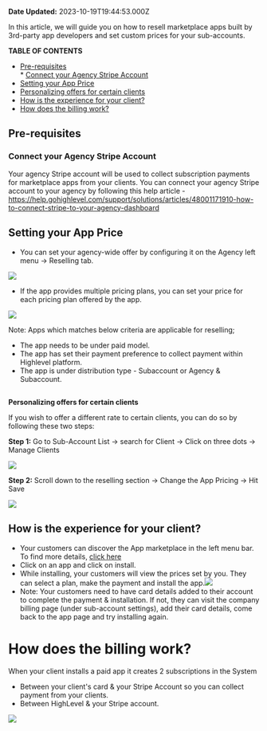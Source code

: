 **Date Updated:** 2023-10-19T19:44:53.000Z

In this article, we will guide you on how to resell marketplace apps built by 3rd-party app developers and set custom prices for your sub-accounts.  
  
  
**TABLE OF CONTENTS**

   * [Pre-requisites](#Pre-requisites)  
         * [Connect your Agency Stripe Account](#Connect-your-Agency-Stripe-Account)
   * [Setting your App Price](#Setting-your-App-Price)
   * [Personalizing offers for certain clients](#Personalizing-offers-for-certain-clients)
   * [How is the experience for your client?](#How-is-the-experience-for-your-client?)
* [How does the billing work?](#How-does-the-billing-work?)
  
  
## **Pre-requisites**

### Connect your Agency Stripe Account

Your agency Stripe account will be used to collect subscription payments for marketplace apps from your clients. You can connect your agency Stripe account to your agency by following this help article - <https://help.gohighlevel.com/support/solutions/articles/48001171910-how-to-connect-stripe-to-your-agency-dashboard>

  
## **Setting your App Price**

  
* You can set your agency-wide offer by configuring it on the Agency left menu -> Reselling tab.

![](https://s3.amazonaws.com/cdn.freshdesk.com/data/helpdesk/attachments/production/155010513723/original/hd_TGIcb6PH9AV-ieYM7726e1eBaFerQMA.png?1697702405)

* If the app provides multiple pricing plans, you can set your price for each pricing plan offered by the app.

![](https://s3.amazonaws.com/cdn.freshdesk.com/data/helpdesk/attachments/production/155010513840/original/SNFjf8lIunWMl-65prQAXsimhGyJrTyjuw.png?1697702482)

  
Note: Apps which matches below criteria are applicable for reselling;

* The app needs to be under paid model.
* The app has set their payment preference to collect payment within Highlevel platform.
* The app is under distribution type - Subaccount or Agency & Subaccount.

##   
**Personalizing offers for certain clients**

  
If you wish to offer a different rate to certain clients, you can do so by following these two steps:

  
**Step 1:** Go to Sub-Account List -> search for Client -> Click on three dots -> Manage Clients

![](https://s3.amazonaws.com/cdn.freshdesk.com/data/helpdesk/attachments/production/155010514187/original/eFijR0Vqp15bSlPvvQrYsbpeJ_GOHzavCQ.png?1697702657)

**Step 2:** Scroll down to the reselling section -> Change the App Pricing -> Hit Save

  
![](https://s3.amazonaws.com/cdn.freshdesk.com/data/helpdesk/attachments/production/155010514632/original/4qwYISg2kj5SImHTQHiwQFQaZVR4IwBXxg.png?1697702787)

##   

## **How is the experience for your client?**

* Your customers can discover the App marketplace in the left menu bar. To find more details, [click here](https://help.leadconnectorhq.com/en/support/solutions/articles/155000001158-marketplace-apps-view-installation)
* Click on an app and click on install.
* While installing, your customers will view the prices set by you. They can select a plan, make the payment and install the app.![](https://s3.amazonaws.com/cdn.freshdesk.com/data/helpdesk/attachments/production/155010515077/original/SYmjd4CJgktxoicpFq7c3qdtDJt0N7PmMA.png?1697702906)
* Note: Your customers need to have card details added to their account to complete the payment & installation. If not, they can visit the company billing page (under sub-account settings), add their card details, come back to the app page and try installing again.

  
# **How does the billing work?**

When your client installs a paid app it creates 2 subscriptions in the System

  
* Between your client's card & your Stripe Account so you can collect payment from your clients.
* Between HighLevel & your Stripe account.

![](https://s3.amazonaws.com/cdn.freshdesk.com/data/helpdesk/attachments/production/155010515411/original/R7QYH1YpXLv1hZ54M8EsvL2tZX0PGxefIQ.png?1697702985)
  
  